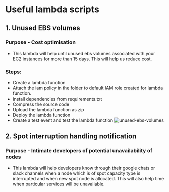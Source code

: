# Useful lambda scripts

## 1. Unused EBS volumes
### Purpose - Cost optimisation
- This lambda will help until unused ebs volumes associated with your EC2 instances for more than 15 days. This will help us reduce cost.
### Steps:
- Create a lambda function
- Attach the iam policy in the folder to default IAM role created for lambda function.
- install dependencies from requirements.txt
- Compress the source code
- Upload the lambda function as zip
- Deploy the lambda function
- Create a test event and test the lambda function
![unused-ebs-volumes](https://github.com/asttle/lambda-scripts/assets/64640283/50e287c0-a63c-49cd-b130-d69bc67944ed)

## 2. Spot interruption handling notification
### Purpose - Intimate developers of potential unavailability of nodes 
- This lambda will help developers know through their google chats or slack channels when a node which is of spot capacity type is interrupted and when new spot node is allocated. This will also help time when particular services will be unavailable. 
